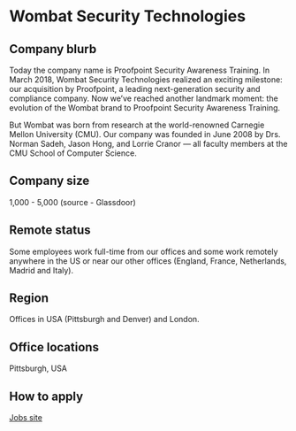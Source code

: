 # Wombat Security Technologies

## Company blurb

Today the company name is Proofpoint Security Awareness Training. In March 2018, Wombat Security Technologies realized an exciting milestone: our acquisition by Proofpoint, a leading next-generation security and compliance company. Now we’ve reached another landmark moment: the evolution of the Wombat brand to Proofpoint Security Awareness Training.

But Wombat was born from research at the world-renowned Carnegie Mellon University (CMU). Our company was founded in June 2008 by Drs. Norman Sadeh, Jason Hong, and Lorrie Cranor — all faculty members at the CMU School of Computer Science.

## Company size

1,000 - 5,000 (source - Glassdoor)

## Remote status

Some employees work full-time from our offices and some work remotely anywhere in the US or near our other offices (England, France, Netherlands, Madrid and Italy).

## Region

Offices in USA (Pittsburgh and Denver) and London.

## Office locations

Pittsburgh, USA

## How to apply

[Jobs site](https://proofpoint.wd5.myworkdayjobs.com/ProofpointCareers/6/refreshFacet/318c8bb6f553100021d223d9780d30be)

